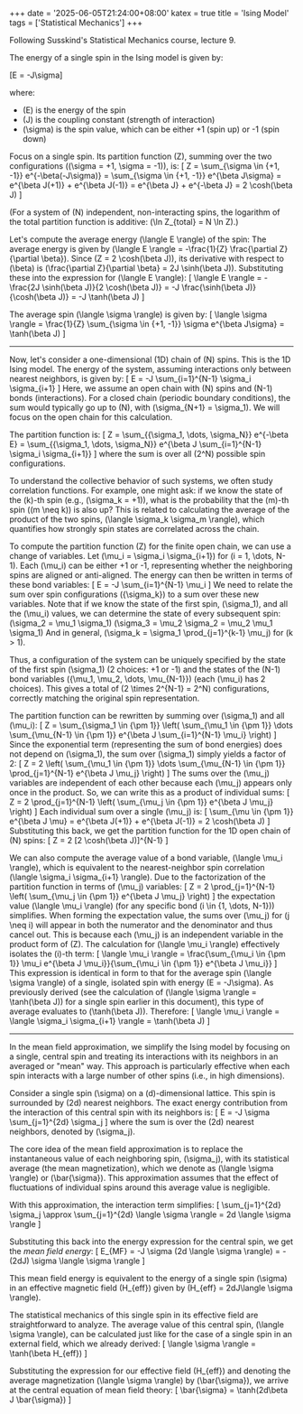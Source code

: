 +++
date = '2025-06-05T21:24:00+08:00'
katex = true
title = 'Ising Model'
tags = ['Statistical Mechanics']
+++

Following Susskind's Statistical Mechanics course, lecture 9.

The energy of a single spin in the Ising model is given by:

\[E = -J\sigma\]

where:
- \(E\) is the energy of the spin
- \(J\) is the coupling constant (strength of interaction)
- \(\sigma\) is the spin value, which can be either +1 (spin up) or -1 (spin down)

Focus on a single spin.
Its partition function \(Z\), summing over the two configurations (\(\sigma = +1, \sigma = -1\)), is:
\[
Z = \sum_{\sigma \in \{+1, -1\}} e^{-\beta(-J\sigma)} = \sum_{\sigma \in \{+1, -1\}} e^{\beta J\sigma} = e^{\beta J(+1)} + e^{\beta J(-1)} = e^{\beta J} + e^{-\beta J} = 2 \cosh(\beta J)
\]

(For a system of \(N\) independent, non-interacting spins, the logarithm of the total partition function is additive: \(\ln Z_{total} = N \ln Z\).)

Let's compute the average energy \(\langle E \rangle\) of the spin:
The average energy is given by \(\langle E \rangle = -\frac{1}{Z} \frac{\partial Z}{\partial \beta}\).
Since \(Z = 2 \cosh(\beta J)\), its derivative with respect to \(\beta\) is \(\frac{\partial Z}{\partial \beta} = 2J \sinh(\beta J)\).
Substituting these into the expression for \(\langle E \rangle\):
\[
\langle E \rangle = -\frac{2J \sinh(\beta J)}{2 \cosh(\beta J)} = -J \frac{\sinh(\beta J)}{\cosh(\beta J)} = -J \tanh(\beta J)
\]

The average spin \(\langle \sigma \rangle\) is given by:
\[ \langle \sigma \rangle = \frac{1}{Z} \sum_{\sigma \in \{+1, -1\}} \sigma e^{\beta J\sigma} = \tanh(\beta J) \]

---

Now, let's consider a one-dimensional (1D) chain of \(N\) spins. This is the 1D Ising model.
The energy of the system, assuming interactions only between nearest neighbors, is given by:
\[ E = -J \sum_{i=1}^{N-1} \sigma_i \sigma_{i+1} \]
Here, we assume an open chain with \(N\) spins and \(N-1\) bonds (interactions). For a closed chain (periodic boundary conditions), the sum would typically go up to \(N\), with \(\sigma_{N+1} = \sigma_1\). We will focus on the open chain for this calculation.

The partition function is:
\[ Z = \sum_{\{\sigma_1, \dots, \sigma_N\}} e^{-\beta E} = \sum_{\{\sigma_1, \dots, \sigma_N\}} e^{\beta J \sum_{i=1}^{N-1} \sigma_i \sigma_{i+1}} \]
where the sum is over all \(2^N\) possible spin configurations.

To understand the collective behavior of such systems, we often study correlation functions. For example, one might ask: if we know the state of the \(k\)-th spin (e.g., \(\sigma_k = +1\)), what is the probability that the \(m\)-th spin (\(m \neq k\)) is also up? This is related to calculating the average of the product of the two spins, \(\langle \sigma_k \sigma_m \rangle\), which quantifies how strongly spin states are correlated across the chain.

To compute the partition function \(Z\) for the finite open chain, we can use a change of variables. Let \(\mu_i = \sigma_i \sigma_{i+1}\) for \(i = 1, \dots, N-1\). Each \(\mu_i\) can be either +1 or -1, representing whether the neighboring spins are aligned or anti-aligned.
The energy can then be written in terms of these bond variables:
\[ E = -J \sum_{i=1}^{N-1} \mu_i \]
We need to relate the sum over spin configurations \(\{\sigma_k\}\) to a sum over these new variables.
Note that if we know the state of the first spin, \(\sigma_1\), and all the \(\mu_i\) values, we can determine the state of every subsequent spin:
\(\sigma_2 = \mu_1 \sigma_1\)
\(\sigma_3 = \mu_2 \sigma_2 = \mu_2 \mu_1 \sigma_1\)
And in general, \(\sigma_k = \sigma_1 \prod_{j=1}^{k-1} \mu_j\) for \(k > 1\).

Thus, a configuration of the system can be uniquely specified by the state of the first spin \(\sigma_1\) (2 choices: +1 or -1) and the states of the \(N-1\) bond variables \(\{\mu_1, \mu_2, \dots, \mu_{N-1}\}\) (each \(\mu_i\) has 2 choices). This gives a total of \(2 \times 2^{N-1} = 2^N\) configurations, correctly matching the original spin representation.

The partition function can be rewritten by summing over \(\sigma_1\) and all \(\mu_i\):
\[ Z = \sum_{\sigma_1 \in \{\pm 1\}} \left( \sum_{\mu_1 \in \{\pm 1\}} \dots \sum_{\mu_{N-1} \in \{\pm 1\}} e^{\beta J \sum_{i=1}^{N-1} \mu_i} \right) \]
Since the exponential term (representing the sum of bond energies) does not depend on \(\sigma_1\), the sum over \(\sigma_1\) simply yields a factor of 2:
\[ Z = 2 \left( \sum_{\mu_1 \in \{\pm 1\}} \dots \sum_{\mu_{N-1} \in \{\pm 1\}} \prod_{j=1}^{N-1} e^{\beta J \mu_j} \right) \]
The sums over the \(\mu_j\) variables are independent of each other because each \(\mu_j\) appears only once in the product. So, we can write this as a product of individual sums:
\[ Z = 2 \prod_{j=1}^{N-1} \left( \sum_{\mu_j \in \{\pm 1\}} e^{\beta J \mu_j} \right) \]
Each individual sum over a single \(\mu_j\) is:
\[ \sum_{\mu \in \{\pm 1\}} e^{\beta J \mu} = e^{\beta J(+1)} + e^{\beta J(-1)} = 2 \cosh(\beta J) \]
Substituting this back, we get the partition function for the 1D open chain of \(N\) spins:
\[ Z = 2 [2 \cosh(\beta J)]^{N-1} \]

We can also compute the average value of a bond variable, \(\langle \mu_i \rangle\), which is equivalent to the nearest-neighbor spin correlation \(\langle \sigma_i \sigma_{i+1} \rangle\).
Due to the factorization of the partition function in terms of \(\mu_j\) variables:
\[ Z = 2 \prod_{j=1}^{N-1} \left( \sum_{\mu_j \in \{\pm 1\}} e^{\beta J \mu_j} \right) \]
the expectation value \(\langle \mu_i \rangle\) (for any specific bond \(i \in \{1, \dots, N-1\}\)) simplifies. When forming the expectation value, the sums over \(\mu_j\) for \(j \neq i\) will appear in both the numerator and the denominator and thus cancel out. This is because each \(\mu_j\) is an independent variable in the product form of \(Z\). The calculation for \(\langle \mu_i \rangle\) effectively isolates the \(i\)-th term:
\[ \langle \mu_i \rangle = \frac{\sum_{\mu_i \in \{\pm 1\}} \mu_i e^{\beta J \mu_i}}{\sum_{\mu_i \in \{\pm 1\}} e^{\beta J \mu_i}} \]
This expression is identical in form to that for the average spin \(\langle \sigma \rangle\) of a single, isolated spin with energy \(E = -J\sigma\). As previously derived (see the calculation of \(\langle \sigma \rangle = \tanh(\beta J)\) for a single spin earlier in this document), this type of average evaluates to \(\tanh(\beta J)\).
Therefore:
\[ \langle \mu_i \rangle = \langle \sigma_i \sigma_{i+1} \rangle = \tanh(\beta J) \]

---

In the mean field approximation, we simplify the Ising model by focusing on a single, central spin and treating its interactions with its neighbors in an averaged or "mean" way. This approach is particularly effective when each spin interacts with a large number of other spins (i.e., in high dimensions).

Consider a single spin \(\sigma\) on a \(d\)-dimensional lattice. This spin is surrounded by \(2d\) nearest neighbors. The exact energy contribution from the interaction of this central spin with its neighbors is:
\[ E = -J \sigma \sum_{j=1}^{2d} \sigma_j \]
where the sum is over the \(2d\) nearest neighbors, denoted by \(\sigma_j\).

The core idea of the mean field approximation is to replace the instantaneous value of each neighboring spin, \(\sigma_j\), with its statistical average (the mean magnetization), which we denote as \(\langle \sigma \rangle\) or \(\bar{\sigma}\). This approximation assumes that the effect of fluctuations of individual spins around this average value is negligible.

With this approximation, the interaction term simplifies:
\[ \sum_{j=1}^{2d} \sigma_j \approx \sum_{j=1}^{2d} \langle \sigma \rangle = 2d \langle \sigma \rangle \]

Substituting this back into the energy expression for the central spin, we get the *mean field energy*:
\[ E_{MF} = -J \sigma (2d \langle \sigma \rangle) = -(2dJ) \sigma \langle \sigma \rangle \]

This mean field energy is equivalent to the energy of a single spin \(\sigma\) in an effective magnetic field \(H_{eff}\) given by \(H_{eff} = 2dJ\langle \sigma \rangle\).

The statistical mechanics of this single spin in its effective field are straightforward to analyze. The average value of this central spin, \(\langle \sigma \rangle\), can be calculated just like for the case of a single spin in an external field, which we already derived:
\[ \langle \sigma \rangle = \tanh(\beta H_{eff}) \]

Substituting the expression for our effective field \(H_{eff}\) and denoting the average magnetization \(\langle \sigma \rangle\) by \(\bar{\sigma}\), we arrive at the central equation of mean field theory:
\[ \bar{\sigma} = \tanh(2d\beta J \bar{\sigma}) \]


